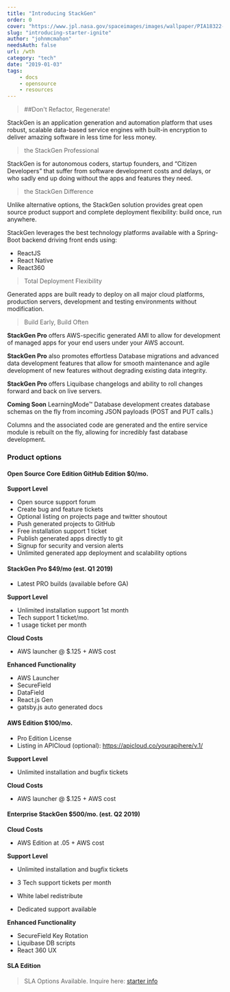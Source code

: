 ```yaml
---
title: "Introducing StackGen"
order: 0
cover: "https://www.jpl.nasa.gov/spaceimages/images/wallpaper/PIA18322-640x350.jpg"
slug: "introducing-starter-ignite"
author: "johnmcmahon"
needsAuth: false
url: /wth
category: "tech"
date: "2019-01-03"
tags:
    - docs
    - opensource
    - resources
---
```


> ##Don't Refactor, Regenerate!

StackGen is an application generation and automation platform that uses robust, scalable data-based service engines with built-in encryption to deliver amazing software in less time for less money.

> the StackGen Professional

StackGen is for autonomous coders, startup founders, and “Citizen Developers” that suffer from software development costs and delays, or who sadly end up doing without the apps and features they need.

> the StackGen Difference

Unlike alternative options, the StackGen solution provides great open source product support and complete deployment flexibility: build once, run anywhere.

StackGen leverages the best technology platforms available with a Spring-Boot backend driving front ends using:

- ReactJS
- React Native
- React360

> Total Deployment Flexibility

Generated apps are built ready to deploy on all major cloud platforms, production servers, development and testing environments without modification.

> Build Early, Build Often

**StackGen Pro** offers AWS-specific generated AMI to allow for development of managed apps for your end users under your AWS account.

**StackGen Pro** also promotes effortless Database migrations and advanced data development features that allow for smooth maintenance and agile development of new features without degrading existing data integrity.

**StackGen Pro** offers Liquibase changelogs and ability to roll changes forward and back on live servers.

**Coming Soon** LearningMode&trade; Database development creates database schemas on the fly from incoming JSON payloads (POST and PUT calls.)

Columns and the associated code are generated and the entire service module is rebuilt on the fly, allowing for incredibly fast database development.

### Product options

#### Open Source Core Edition GitHub Edition $0/mo.

**Support Level**
- Open source support forum
- Create bug and feature tickets
- Optional listing on projects page and twitter shoutout
- Push generated projects to GitHub
- Free installation support 1 ticket
- Publish generated apps directly to git
- Signup for security and version alerts
- Unlimited generated app deployment and scalability options

#### StackGen Pro $49/mo (est. Q1 2019)
- Latest PRO builds (available before GA)

**Support Level**
- Unlimited installation support 1st month
- Tech support 1 ticket/mo.
- 1 usage ticket per month

**Cloud Costs**
- AWS launcher @ $.125 + AWS cost

**Enhanced Functionality**
- AWS Launcher
- SecureField
- DataField
- React.js Gen
- gatsby.js auto generated docs

#### AWS Edition $100/mo.
- Pro Edition License
- Listing in APICloud (optional):
    https://apicloud.co/yourapihere/v.1/

**Support Level**
- Unlimited installation and bugfix tickets

**Cloud Costs**
- AWS launcher @ $.125 + AWS cost

#### Enterprise StackGen $500/mo. (est. Q2 2019)

**Cloud Costs**
- AWS Edition at .05 + AWS cost

**Support Level**
- Unlimited installation and bugfix tickets
- 3 Tech support tickets per month

- White label redistribute
- Dedicated support available

**Enhanced Functionality**
- SecureField Key Rotation
- Liquibase DB scripts
- React 360 UX


#### SLA Edition
> SLA Options Available. Inquire here: [starter info](mailto:info@starter.io)
